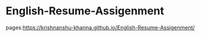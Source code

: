 # English-Resume-Assigenment 
pages:https://krishnanshu-khanna.github.io/English-Resume-Assigenment/

